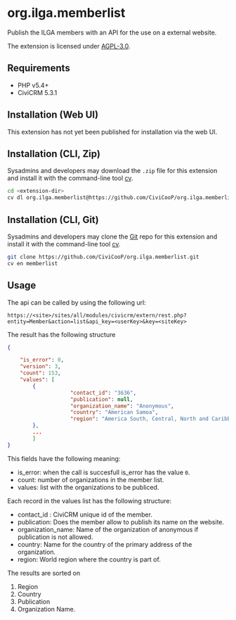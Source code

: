 # org.ilga.memberlist


Publish the ILGA members with an API for the use on a external website.

The extension is licensed under [AGPL-3.0](LICENSE.txt).

## Requirements

* PHP v5.4+
* CiviCRM 5.3.1

## Installation (Web UI)

This extension has not yet been published for installation via the web UI.

## Installation (CLI, Zip)

Sysadmins and developers may download the `.zip` file for this extension and
install it with the command-line tool [cv](https://github.com/civicrm/cv).

```bash
cd <extension-dir>
cv dl org.ilga.memberlist@https://github.com/CiviCooP/org.ilga.memberlist/archive/master.zip
```

## Installation (CLI, Git)

Sysadmins and developers may clone the [Git](https://en.wikipedia.org/wiki/Git) repo for this extension and
install it with the command-line tool [cv](https://github.com/civicrm/cv).

```bash
git clone https://github.com/CiviCooP/org.ilga.memberlist.git
cv en memberlist
```

## Usage

The api can be called by using the following url:

`https://<site>/sites/all/modules/civicrm/extern/rest.php?entity=Member&action=list&api_key=<userKey>&key=<siteKey>`

The result has the following structure

```json
{

    "is_error": 0,
    "version": 3,
    "count": 153,
    "values": [
        {
                    "contact_id": "3636",
                    "publication": null,
                    "organization_name": "Anonymous",
                    "country": "American Samoa",
                    "region": "America South, Central, North and Caribbean"
        },
        ...
        ]
}
```

This fields have the following meaning:

- is_error: when the call is succesfull is_error has the value `0`.
- count: number of organizations in the member list.
- values: list with the organizations to be publiced.

Each record in the values list has the following structure:

- contact_id : CiviCRM unique id of the member.
- publication: Does the member allow to publish its name on the website.
- organization_name: Name of the organization of anonymous if publication is not allowed.
- country: Name for the country of the primary address of the organization.
- region: World region where the country is part of.

The results are sorted on

1. Region
2. Country
3. Publication
4. Organization Name.




